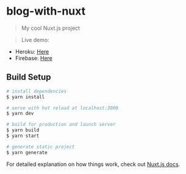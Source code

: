 # blog-with-nuxt

> My cool Nuxt.js project

> Live demo:

- Heroku: [Here](https://blog-nuxt-udemy.herokuapp.com)
- Firebase: [Here](https://nuxt-blog-ce651.firebaseapp.com)

## Build Setup

```bash
# install dependencies
$ yarn install

# serve with hot reload at localhost:3000
$ yarn dev

# build for production and launch server
$ yarn build
$ yarn start

# generate static project
$ yarn generate
```

For detailed explanation on how things work, check out [Nuxt.js docs](https://nuxtjs.org).
